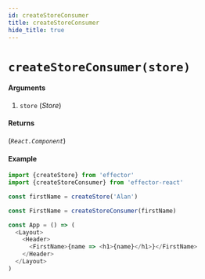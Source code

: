 ```yaml
---
id: createStoreConsumer
title: createStoreConsumer
hide_title: true
---
```


# `createStoreConsumer(store)`

#### Arguments

1. `store` (_Store_)

#### Returns

(_`React.Component`_)

#### Example

```js
import {createStore} from 'effector'
import {createStoreConsumer} from 'effector-react'

const firstName = createStore('Alan')

const FirstName = createStoreConsumer(firstName)

const App = () => (
  <Layout>
    <Header>
      <FirstName>{name => <h1>{name}</h1>}</FirstName>
    </Header>
  </Layout>
)
```
